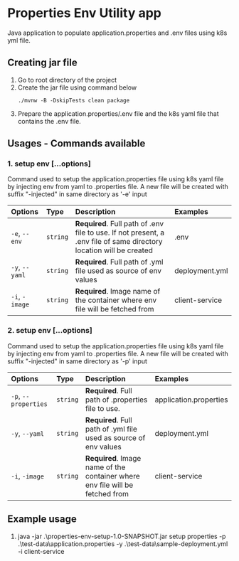 # Properties Env Utility app

Java application to populate application.properties and .env files using k8s yml file.

## Creating jar file
1. Go to root directory of the project
2. Create the jar file using command below
    ```
    ./mvnw -B -DskipTests clean package
    ```
3. Prepare the application.properties/.env file and the k8s yaml file that contains the .env file.

## Usages - Commands available
### 1. setup env [...options]

Command used to setup the application.properties file using k8s yaml file by injecting env from yaml to .properties file. A new file will be created with suffix "-injected" in same directory as '-e' input

| Options        | Type     | Description                                                                                                         | Examples       |
|:---------------|:---------|:--------------------------------------------------------------------------------------------------------------------|:---------------|
| `-e`, `--env`  | `string` | **Required**. Full path of .env file to use. If not present, a .env file of same directory location will be created | .env           |
| `-y`, `--yaml` | `string` | **Required**. Full path of .yml file used as source of env values                                                   | deployment.yml |
| `-i`, `-image` | `string` | **Required**. Image name of the container where env file will be fetched from                                       | client-service |

### 2. setup env [...options]

Command used to setup the application.properties file using k8s yaml file by injecting env from yaml to .properties file. A new file will be created with suffix "-injected" in same directory as '-p' input

| Options              | Type     | Description                                                                   | Examples               |
|:---------------------|:---------|:------------------------------------------------------------------------------|:-----------------------|
| `-p`, `--properties` | `string` | **Required**. Full path of .properties file to use.                           | application.properties |
| `-y`, `--yaml`       | `string` | **Required**. Full path of .yml file used as source of env values             | deployment.yml         |
| `-i`, `-image`       | `string` | **Required**. Image name of the container where env file will be fetched from | client-service         |

## Example usage
1. java -jar .\properties-env-setup-1.0-SNAPSHOT.jar setup properties -p .\test-data\application.properties -y .\test-data\sample-deployment.yml -i client-service
